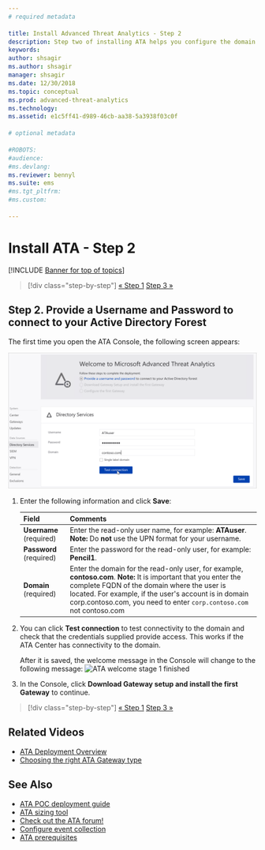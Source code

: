 ```yaml
---
# required metadata

title: Install Advanced Threat Analytics - Step 2
description: Step two of installing ATA helps you configure the domain connectivity settings on your ATA Center server
keywords:
author: shsagir
ms.author: shsagir
manager: shsagir
ms.date: 12/30/2018
ms.topic: conceptual
ms.prod: advanced-threat-analytics
ms.technology:
ms.assetid: e1c5ff41-d989-46cb-aa38-5a3938f03c0f

# optional metadata

#ROBOTS:
#audience:
#ms.devlang:
ms.reviewer: bennyl
ms.suite: ems
#ms.tgt_pltfrm:
#ms.custom:

---
```


# Install ATA - Step 2

[!INCLUDE [Banner for top of topics](includes/banner.md)]

> [!div class="step-by-step"]
> [« Step 1](install-ata-step1.md)
> [Step 3 »](install-ata-step3.md)

## Step 2. Provide a Username and Password to connect to your Active Directory Forest

The first time you open the ATA Console, the following screen appears:

![ATA welcome stage 1](media/ATA_1.7-welcome-provide-username.png)

1. Enter the following information and click **Save**:

    |Field|Comments|
    |---------|------------|
    |**Username** (required)|Enter the read-only user name, for example: **ATAuser**. **Note:** Do **not** use the UPN format for your username.|
    |**Password** (required)|Enter the password for the read-only user, for example: **Pencil1**.|
    |**Domain** (required)|Enter the domain for the read-only user, for example, **contoso.com**. **Note:** It is important that you enter the complete FQDN of the domain where the user is located. For example, if the user's account is in domain corp.contoso.com, you need to enter `corp.contoso.com` not contoso.com|

1. You can click **Test connection** to test connectivity to the domain and check that the credentials supplied provide access. This works if the ATA Center has connectivity to the domain.

    After it is saved, the welcome message in the Console will change to the following message:
![ATA welcome stage 1 finished](media/ATA_1.7-welcome-provide-username-finished.png)

1. In the Console, click **Download Gateway setup and install the first Gateway** to continue.

> [!div class="step-by-step"]
> [« Step 1](install-ata-step1.md)
> [Step 3 »](install-ata-step3.md)

## Related Videos

- [ATA Deployment Overview](https://channel9.msdn.com/Shows/Microsoft-Security/Overview-of-ATA-Deployment-in-10-Minutes)
- [Choosing the right ATA Gateway type](https://channel9.msdn.com/Shows/Microsoft-Security/ATA-Deployment-Choose-the-Right-Gateway-Type)

## See Also

- [ATA POC deployment guide](/samples/browse/?redirectedfrom=TechNet-Gallery)
- [ATA sizing tool](https://aka.ms/atasizingtool)
- [Check out the ATA forum!](https://social.technet.microsoft.com/Forums/security/home?forum=mata)
- [Configure event collection](configure-event-collection.md)
- [ATA prerequisites](ata-prerequisites.md)